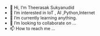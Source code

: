 - 👋 Hi, I’m Theerasak Sukyanudid
- 👀 I’m interested in IoT , AI ,Python,Internet 
- 🌱 I’m currently learning anything.
- 💞️ I’m looking to collaborate on ...
- 📫 How to reach me ...

<!---
xzenzzapcb/xzenzzapcb is a ✨ special ✨ repository because its `README.md` (this file) appears on your GitHub profile.
You can click the Preview link to take a look at your changes.
--->

